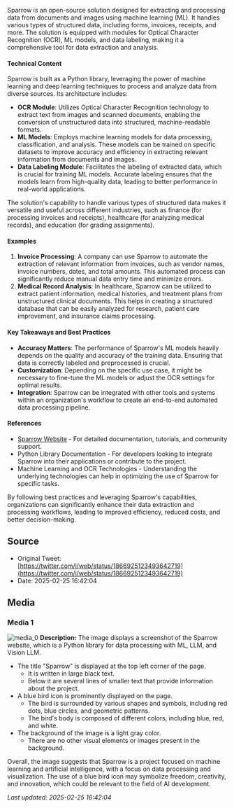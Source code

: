 Sparrow is an open-source solution designed for extracting and processing data from documents and images using machine learning (ML). It handles various types of structured data, including forms, invoices, receipts, and more. The solution is equipped with modules for Optical Character Recognition (OCR), ML models, and data labeling, making it a comprehensive tool for data extraction and analysis.

#### Technical Content
Sparrow is built as a Python library, leveraging the power of machine learning and deep learning techniques to process and analyze data from diverse sources. Its architecture includes:

* **OCR Module**: Utilizes Optical Character Recognition technology to extract text from images and scanned documents, enabling the conversion of unstructured data into structured, machine-readable formats.
* **ML Models**: Employs machine learning models for data processing, classification, and analysis. These models can be trained on specific datasets to improve accuracy and efficiency in extracting relevant information from documents and images.
* **Data Labeling Module**: Facilitates the labeling of extracted data, which is crucial for training ML models. Accurate labeling ensures that the models learn from high-quality data, leading to better performance in real-world applications.

The solution's capability to handle various types of structured data makes it versatile and useful across different industries, such as finance (for processing invoices and receipts), healthcare (for analyzing medical records), and education (for grading assignments).

#### Examples
1. **Invoice Processing**: A company can use Sparrow to automate the extraction of relevant information from invoices, such as vendor names, invoice numbers, dates, and total amounts. This automated process can significantly reduce manual data entry time and minimize errors.
2. **Medical Record Analysis**: In healthcare, Sparrow can be utilized to extract patient information, medical histories, and treatment plans from unstructured clinical documents. This helps in creating a structured database that can be easily analyzed for research, patient care improvement, and insurance claims processing.

#### Key Takeaways and Best Practices
- **Accuracy Matters**: The performance of Sparrow's ML models heavily depends on the quality and accuracy of the training data. Ensuring that data is correctly labeled and preprocessed is crucial.
- **Customization**: Depending on the specific use case, it might be necessary to fine-tune the ML models or adjust the OCR settings for optimal results.
- **Integration**: Sparrow can be integrated with other tools and systems within an organization's workflow to create an end-to-end automated data processing pipeline.

#### References
- [Sparrow Website](link-to-sparrow-website) - For detailed documentation, tutorials, and community support.
- Python Library Documentation - For developers looking to integrate Sparrow into their applications or contribute to the project.
- Machine Learning and OCR Technologies - Understanding the underlying technologies can help in optimizing the use of Sparrow for specific tasks.

By following best practices and leveraging Sparrow's capabilities, organizations can significantly enhance their data extraction and processing workflows, leading to improved efficiency, reduced costs, and better decision-making.
## Source

- Original Tweet: [https://twitter.com/i/web/status/1866925123493642719](https://twitter.com/i/web/status/1866925123493642719)
- Date: 2025-02-25 16:42:04


## Media

### Media 1
![media_0](./media_0.jpg)
**Description:** The image displays a screenshot of the Sparrow website, which is a Python library for data processing with ML, LLM, and Vision LLM.

* The title "Sparrow" is displayed at the top left corner of the page.
	+ It is written in large black text.
	+ Below it are several lines of smaller text that provide information about the project.
* A blue bird icon is prominently displayed on the page.
	+ The bird is surrounded by various shapes and symbols, including red dots, blue circles, and geometric patterns.
	+ The bird's body is composed of different colors, including blue, red, and white.
* The background of the image is a light gray color.
	+ There are no other visual elements or images present in the background.

Overall, the image suggests that Sparrow is a project focused on machine learning and artificial intelligence, with a focus on data processing and visualization. The use of a blue bird icon may symbolize freedom, creativity, and innovation, which could be relevant to the field of AI development.

*Last updated: 2025-02-25 16:42:04*